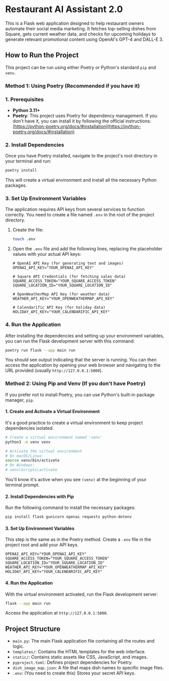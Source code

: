 # Restaurant AI Assistant 2.0

This is a Flask web application designed to help restaurant owners automate their social media marketing. It fetches top-selling dishes from Square, gets current weather data, and checks for upcoming holidays to generate relevant promotional content using OpenAI's GPT-4 and DALL-E 3.

## How to Run the Project

This project can be run using either Poetry or Python's standard `pip` and `venv`.

### Method 1: Using Poetry (Recommended if you have it)

### 1. Prerequisites

*   **Python 3.11+**
*   **Poetry**: This project uses Poetry for dependency management. If you don't have it, you can install it by following the official instructions: [https://python-poetry.org/docs/#installation](https://python-poetry.org/docs/#installation)

### 2. Install Dependencies

Once you have Poetry installed, navigate to the project's root directory in your terminal and run:

```bash
poetry install
```

This will create a virtual environment and install all the necessary Python packages.

### 3. Set Up Environment Variables

The application requires API keys from several services to function correctly. You need to create a file named `.env` in the root of the project directory.

1.  Create the file:
    ```bash
    touch .env
    ```
2.  Open the `.env` file and add the following lines, replacing the placeholder values with your actual API keys:

    ```
    # OpenAI API Key (for generating text and images)
    OPENAI_API_KEY="YOUR_OPENAI_API_KEY"

    # Square API Credentials (for fetching sales data)
    SQUARE_ACCESS_TOKEN="YOUR_SQUARE_ACCESS_TOKEN"
    SQUARE_LOCATION_ID="YOUR_SQUARE_LOCATION_ID"

    # OpenWeatherMap API Key (for weather data)
    WEATHER_API_KEY="YOUR_OPENWEATHERMAP_API_KEY"

    # Calendarific API Key (for holiday data)
    HOLIDAY_API_KEY="YOUR_CALENDARIFIC_API_KEY"
    ```

### 4. Run the Application

After installing the dependencies and setting up your environment variables, you can run the Flask development server with this command:

```bash
poetry run flask --app main run
```

You should see output indicating that the server is running. You can then access the application by opening your web browser and navigating to the URL provided (usually `http://127.0.0.1:5000`).

### Method 2: Using Pip and Venv (If you don't have Poetry)

If you prefer not to install Poetry, you can use Python's built-in package manager, `pip`.

#### 1. Create and Activate a Virtual Environment

It's a good practice to create a virtual environment to keep project dependencies isolated.

```bash
# Create a virtual environment named 'venv'
python3 -m venv venv

# Activate the virtual environment
# On macOS/Linux:
source venv/bin/activate
# On Windows:
# venv\Scripts\activate
```
You'll know it's active when you see `(venv)` at the beginning of your terminal prompt.

#### 2. Install Dependencies with Pip

Run the following command to install the necessary packages:

```bash
pip install flask gunicorn openai requests python-dotenv
```

#### 3. Set Up Environment Variables

This step is the same as in the Poetry method. Create a `.env` file in the project root and add your API keys.

```
OPENAI_API_KEY="YOUR_OPENAI_API_KEY"
SQUARE_ACCESS_TOKEN="YOUR_SQUARE_ACCESS_TOKEN"
SQUARE_LOCATION_ID="YOUR_SQUARE_LOCATION_ID"
WEATHER_API_KEY="YOUR_OPENWEATHERMAP_API_KEY"
HOLIDAY_API_KEY="YOUR_CALENDARIFIC_API_KEY"
```

#### 4. Run the Application

With the virtual environment activated, run the Flask development server:

```bash
flask --app main run
```

Access the application at `http://127.0.0.1:5000`.

## Project Structure

*   `main.py`: The main Flask application file containing all the routes and logic.
*   `templates/`: Contains the HTML templates for the web interface.
*   `static/`: Contains static assets like CSS, JavaScript, and images.
*   `pyproject.toml`: Defines project dependencies for Poetry.
*   `dish_image_map.json`: A file that maps dish names to specific image files.
*   `.env`: (You need to create this) Stores your secret API keys. 